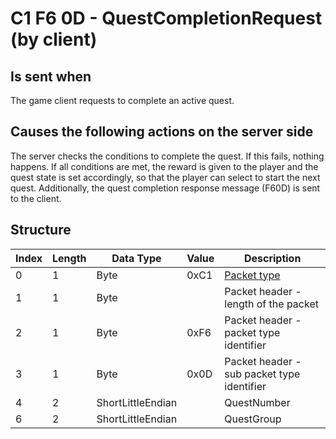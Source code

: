 # C1 F6 0D - QuestCompletionRequest (by client)

## Is sent when

The game client requests to complete an active quest.

## Causes the following actions on the server side

The server checks the conditions to complete the quest. If this fails, nothing happens. If all conditions are met, the reward is given to the player and the quest state is set accordingly, so that the player can select to start the next quest. Additionally, the quest completion response message (F60D) is sent to the client.

## Structure

| Index | Length | Data Type | Value | Description |
|-------|--------|-----------|-------|-------------|
| 0 | 1 |   Byte   | 0xC1  | [Packet type](PacketTypes.md) |
| 1 | 1 |    Byte   |      | Packet header - length of the packet |
| 2 | 1 |    Byte   | 0xF6  | Packet header - packet type identifier |
| 3 | 1 |    Byte   | 0x0D  | Packet header - sub packet type identifier |
| 4 | 2 | ShortLittleEndian |  | QuestNumber |
| 6 | 2 | ShortLittleEndian |  | QuestGroup |